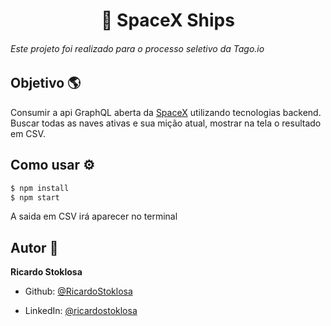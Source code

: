 <h1 align="center">🚀 SpaceX Ships</h1>

###### Este projeto foi realizado para o processo seletivo da Tago.io

## Objetivo 🌎
Consumir a api GraphQL aberta da [SpaceX](https://api.spacex.land/graphql/) utilizando tecnologias backend. Buscar todas as naves ativas e sua mição atual, mostrar na tela o resultado em CSV.

## Como usar ⚙️

```bash
$ npm install
$ npm start
```
A saida em CSV irá aparecer no terminal 


## Autor 👤

**Ricardo Stoklosa**

- Github: [@RicardoStoklosa](https://github.com/RicardoStoklosa)

- LinkedIn: [@ricardostoklosa](https://www.linkedin.com/in/ricardostoklosa/)
